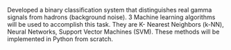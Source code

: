 Developed a binary classification system that distinguishes real gamma signals from hadrons (background noise). 3 Machine learning algorithms will be used to accomplish this task. They are K- Nearest Neighbors (k-NN), Neural Networks, Support Vector Machines (SVM). These methods will be implemented in Python from scratch.
